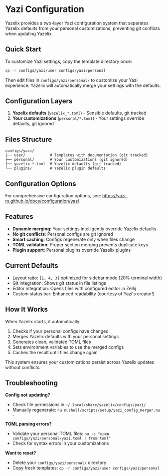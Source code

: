 # Yazi Configuration

Yazelix provides a two-layer Yazi configuration system that separates Yazelix defaults from your personal customizations, preventing git conflicts when updating Yazelix.

## Quick Start

To customize Yazi settings, copy the template directory once:

```bash
cp -r configs/yazi/user configs/yazi/personal
```

Then edit files in `configs/yazi/personal/` to customize your Yazi experience. Yazelix will automatically merge your settings with the defaults.

## Configuration Layers

1. **Yazelix defaults** (`yazelix_*.toml`) - Sensible defaults, git tracked
2. **Your customizations** (`personal/*.toml`) - Your settings override defaults, git ignored

## Files Structure

```
configs/yazi/
├── user/           # Templates with documentation (git tracked)
├── personal/       # Your customizations (git ignored)
├── yazelix_*.toml  # Yazelix defaults (git tracked)
└── plugins/        # Yazelix plugin defaults
```

## Configuration Options

For comprehensive configuration options, see: https://yazi-rs.github.io/docs/configuration/yazi

## Features

- **Dynamic merging**: Your settings intelligently override Yazelix defaults
- **No git conflicts**: Personal configs are git ignored  
- **Smart caching**: Configs regenerate only when files change
- **TOML validation**: Proper section merging prevents duplicate keys
- **Plugin support**: Personal plugins override Yazelix plugins

## Current Defaults

- Layout ratio: `[1, 4, 3]` optimized for sidebar mode (20% terminal width)
- Git integration: Shows git status in file listings
- Editor integration: Opens files with configured editor in Zellij
- Custom status bar: Enhanced readability (courtesy of Yazi's creator!)

## How It Works

When Yazelix starts, it automatically:

1. Checks if your personal configs have changed
2. Merges Yazelix defaults with your personal settings
3. Generates clean, validated TOML files
4. Sets environment variables to use the merged configs
5. Caches the result until files change again

This system ensures your customizations persist across Yazelix updates without conflicts.

## Troubleshooting

**Config not updating?** 
- Check file permissions in `~/.local/share/yazelix/configs/yazi/`
- Manually regenerate: `nu nushell/scripts/setup/yazi_config_merger.nu .`

**TOML parsing errors?**
- Validate your personal TOML files: `nu -c "open configs/yazi/personal/yazi.toml | from toml"`
- Check for syntax errors in your customizations

**Want to reset?**
- Delete your `configs/yazi/personal/` directory
- Copy fresh templates: `cp -r configs/yazi/user configs/yazi/personal`